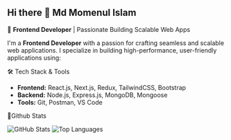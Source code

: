 ## Hi there 👋 __Md Momenul Islam__


🚀 __Frontend Developer__ | Passionate Building Scalable Web Apps

I'm a __Frontend Developer__ with a passion for crafting seamless and scalable web applications. I specialize in building high-performance, user-friendly applications using:

🛠️ Tech Stack & Tools
* __Frontend:__ React.js, Next.js, Redux, TailwindCSS, Bootstrap
* __Backend:__ Node.js, Express.js, MongoDB, Mongoose
* __Tools:__ Git, Postman, VS Code


📌Github Stats       

![GitHub Stats](https://github-readme-stats.vercel.app/api?username=momenul162&show_icons=true&theme=default)
![Top Languages](https://github-readme-stats.vercel.app/api/top-langs/?username=momenul162&layout=compact)
